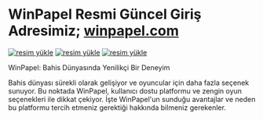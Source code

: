 # WinPapel Resmi Güncel Giriş Adresimiz; <a href="https://bit.ly/winpapel/">winpapel.com</a> 

<a href="https://bit.ly/winpapel/"><img src="https://resmim.net/cdn/2024/09/21/meYEHF.gif" alt="resim yükle" border="0" /></a>
<a href="https://bit.ly/winpapel/"><img src="https://resmim.net/cdn/2024/09/21/meYX82.png" alt="resim yükle" border="0" /></a>
<a href="https://bit.ly/winpapel/"><img src="https://resmim.net/cdn/2024/09/21/meYwqk.png" alt="resim yükle" border="0" /></a>

WinPapel: Bahis Dünyasında Yenilikçi Bir Deneyim

Bahis dünyası sürekli olarak gelişiyor ve oyuncular için daha fazla seçenek sunuyor. Bu noktada WinPapel, kullanıcı dostu platformu ve zengin oyun seçenekleri ile dikkat çekiyor. İşte WinPapel'un sunduğu avantajlar ve neden bu platformu tercih etmeniz gerektiği hakkında bilmeniz gerekenler.
